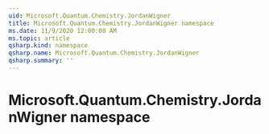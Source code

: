 ```yaml
---
uid: Microsoft.Quantum.Chemistry.JordanWigner
title: Microsoft.Quantum.Chemistry.JordanWigner namespace
ms.date: 11/9/2020 12:00:00 AM
ms.topic: article
qsharp.kind: namespace
qsharp.name: Microsoft.Quantum.Chemistry.JordanWigner
qsharp.summary: ''
---
```


# Microsoft.Quantum.Chemistry.JordanWigner namespace



